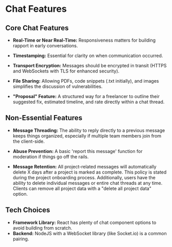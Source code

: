 # Chat Features

## Core Chat Features

* **Real-Time or Near Real-Time:**  Responsiveness matters for building rapport in early conversations.

* **Timestamping:**  Essential for clarity on when communication occurred.

* **Transport Encryption:**  Messages should be encrypted in transit (HTTPS and WebSockets with TLS for enhanced security).

* **File Sharing:**  Allowing PDFs, code snippets (.txt initially), and images simplifies the discussion of vulnerabilities.  
* **"Proposal" Feature:**  A structured way for a freelancer to outline their suggested fix, estimated timeline, and rate directly within a chat thread.

## Non-Essential Features

* **Message Threading:**  The ability to reply directly to a previous message keeps things organized, especially if multiple team members join from the client-side.

* **Abuse Prevention:**  A basic 'report this message' function for moderation if things go off the rails.

* **Message Retention:** All project-related messages will automatically delete X days after a project is marked as complete. This policy is stated during the project onboarding process. Additionally, users have the ability to delete individual messages or entire chat threads at any time. Clients can remove all project data with a "delete all project data" option.


## Tech Choices 

* **Framework Library:**  React has plenty of chat component options to avoid building from scratch.
* **Backend:**  NodeJS with a WebSocket library (like Socket.io) is a common pairing.
